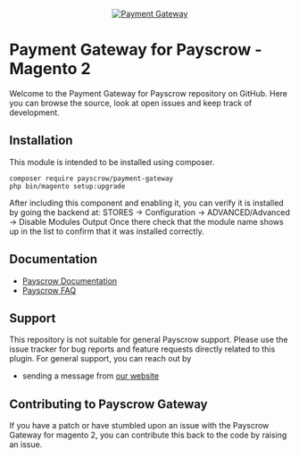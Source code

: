 <p align="center"><a href="https://payscrow.net/"><img src="http://payscrow.net/assets/logos/logo-black.png" alt="Payment Gateway"></a></p>

# Payment Gateway for Payscrow - Magento 2

Welcome to the Payment Gateway for Payscrow repository on GitHub. Here you can browse the source, look at open issues and keep track of development.

## Installation
This module is intended to be installed using composer.

```
composer require payscrow/payment-gateway
php bin/magento setup:upgrade
```
After including this component and enabling it, you can verify it is installed by going the backend at:
STORES -> Configuration -> ADVANCED/Advanced ->  Disable Modules Output
Once there check that the module name shows up in the list to confirm that it was installed correctly.

## Documentation
* [Payscrow Documentation](https://payscrow.net/documentation)
* [Payscrow FAQ](https://payscrow.net/faq)

## Support
This repository is not suitable for general Payscrow support. Please use the issue tracker for bug reports and feature requests directly related to this plugin. For general support, you can reach out by 

* sending a message from [our website](https://payscrow.net/contact-us)

## Contributing to Payscrow Gateway
If you have a patch or have stumbled upon an issue with the Payscrow Gateway for magento 2, you can contribute this back to the code by raising an issue.